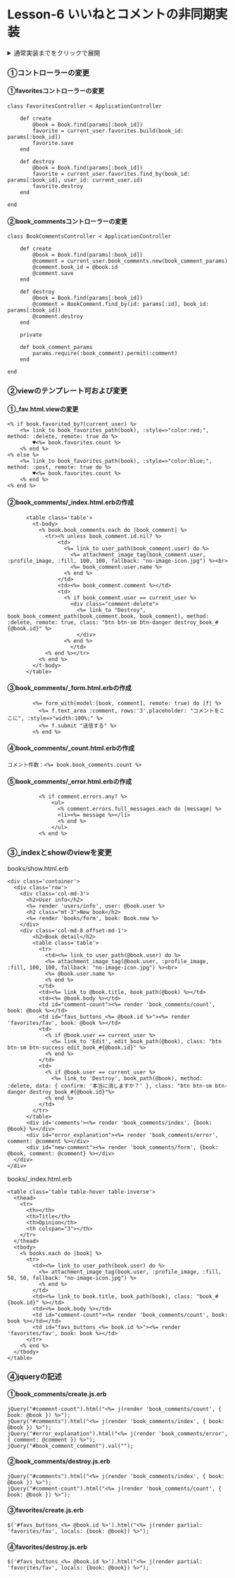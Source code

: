 # Lesson-6 いいねとコメントの非同期実装
<details>
<summary>通常実装までをクリックで展開</summary>

## コメント機能

### ①モデル作成
```
rails g model BookComment comment:text user_id:integer book_id:integer
```
### ②モデルの関連付けとバリデーション
#### user.rbとbook.rbに関連付け

```
has_many :book_comments, dependent: :destroy
```
#### book_comment.rbに関連付けとバリデーション
```
belongs_to :user
belongs_to :book
validates :comment, presence: true
```
### ③コメント用のコントローラーを作成
```
rails g controller BookComments
```
createとdestroyアクションを作成

### ④ルーティングの追記
```
resources :books
```
を以下に変更
```
  resources :books do
    resources :book_comments, only: [:create, :destroy]
  end
```  
### ⑤ビューの作成
#### ①showに配置する一覧とフォームのview
    
      <div class='comments'>
      <table class='table'>
        <t-body>
          <% @book.book_comments.each do |book_comment| %>
            <tr><% unless book_comment.id.nil? %>
                <td>
                  <%= link_to user_path(book_comment.user) do %>
                    <%= attachment_image_tag(book_comment.user, :profile_image, :fill, 100, 100, fallback: "no-image-icon.jpg") %><br>
                    <%= book_comment.user.name %>
                  <% end %>
                </td>
                <td><%= book_comment.comment %></td>
                <td>
                  <% if book_comment.user == current_user %>
                    <div class="comment-delete">
                      <%= link_to "Destroy", book_book_comment_path(book_comment.book, book_comment), method: :delete, class: "btn btn-sm btn-danger destroy_book_#{@book.id}" %>
                      </div>
                  <% end %>
                    </td>
            <% end %></tr>
          <% end %>
        </t-body>
      </table>
      </div>
      <div class="new-comment">
        <%= form_with(model:[@book, @comment], local: true) do |f| %>
          <% if @comment.errors.any? %>
            <div id="error_explanation">
              <ul>
                <% @comment.errors.full_messages.each do |message| %>
                <li><%= message %></li>
                <% end %>
              </ul>
            </div>
          <% end %>
          <%= f.text_area :comment, rows:'3',placeholder: "コメントをここに", :style=>"width:100%;" %>
          <%= f.submit "送信する" %>
        <% end %>
      </div>
    
#### ②indexに配置するカウントview
```
<td>コメント件数：<%= @book.book_comments.count %></td>
```
### ⑥コメントのインスタンス変数を記述
 books_controller.rbのshowに
 ```
 @comment = BookComment.new
 ```
 を追加
### ⑦コメントコントローラーアクションを記述
```
class BookCommentsController < ApplicationController
    
    def create
        book = Book.find(params[:book_id])
        comment = current_user.book_comments.new(book_comment_params)
        comment.book_id = book.id
        comment.save
        redirect_to book_path(book)
        もしくは redirect_to request.referer
    end
    
    def destroy
        BookComment.find_by(id: params[:id], book_id: params[:book_id]).destroy
        redirect_to book_path(params[:book_id])
        もしくは redirect_to request.referer
    end
    
    private

    def book_comment_params
        params.require(:book_comment).permit(:comment)
    end
    
end
```
## いいね機能
### ①ルーティングの追加
```
  resources :post_images, only: [:new, :create, :index, :show, :destroy] do
    resource :favorites, only: [:create, :destroy] 
  end
```
### ②モデル作成
```
rails g model Favorite user_id:integer book_id:integer
```
### ③アソシエーションの追加
#### ①bookモデルに追加
```
  has_many :favorites, dependent: :destroy
  def favorited_by?(user)
    favorites.where(user_id: user.id).exists?
  end
```
#### ②favoriteモデルに追加
```
  belongs_to :user
  belongs_to :book
```
### ④favoritesコントローラーを作成
```
rails g controller Favorites
```
### ⑤viewをテンプレートで作成
_fav.html.erb
```
<% if book.favorited_by?(current_user) %>
    <%= link_to book_favorites_path(book), :style=>"color:red;", method: :delete, remote: true do %>
        ♥<%= book.favorites.count %>
    <% end %>
<% else %>
    <%= link_to book_favorites_path(book), :style=>"color:blue;", method: :post, remote: true do %>
        ♥<%= book.favorites.count %>
    <% end %>
<% end %>
```
showだと
```
<%= render 'favorites/fav', book: @book %>
```
indexだと
```
<%= render 'favorites/fav', book: book %>
```
### ⑥favoriteコントローラーにアクションを記載
```
class FavoritesController < ApplicationController
    
    def create
        @book = Book.find(params[:book_id])
        favorite = current_user.favorites.build(book_id: params[:book_id])
        favorite.save
        redirect_to request.referer
    end
    
    def destroy
        @book = Book.find(params[:book_id])
        favorite = current_user.favorites.find_by(book_id: params[:book_id], user_id: current_user.id)
        favorite.destroy
        redirect_to request.referer
    end
    
end
```
</details>

### ①コントローラーの変更
#### ①favoritesコントローラーの変更
```
class FavoritesController < ApplicationController
    
    def create
        @book = Book.find(params[:book_id])
        favorite = current_user.favorites.build(book_id: params[:book_id])
        favorite.save
    end
    
    def destroy
        @book = Book.find(params[:book_id])
        favorite = current_user.favorites.find_by(book_id: params[:book_id], user_id: current_user.id)
        favorite.destroy
    end
    
end

```
#### ②book_commentsコントローラーの変更
```
class BookCommentsController < ApplicationController
    
    def create
        @book = Book.find(params[:book_id])
        @comment = current_user.book_comments.new(book_comment_params)
        @comment.book_id = @book.id
        @comment.save
    end
    
    def destroy
        @book = Book.find(params[:book_id])
        @comment = BookComment.find_by(id: params[:id], book_id: params[:book_id])
        @comment.destroy
    end
    
    private

    def book_comment_params
        params.require(:book_comment).permit(:comment)
    end
    
end
```
### ②viewのテンプレート可および変更
#### ①_fav.html.viewの変更
```
<% if book.favorited_by?(current_user) %>
    <%= link_to book_favorites_path(book), :style=>"color:red;", method: :delete, remote: true do %>
        ♥<%= book.favorites.count %>
    <% end %>
<% else %>
    <%= link_to book_favorites_path(book), :style=>"color:blue;", method: :post, remote: true do %>
        ♥<%= book.favorites.count %>
    <% end %>
<% end %>
```
#### ②book_comments/_index.html.erbの作成
```
      <table class='table'>
        <t-body>
          <% book.book_comments.each do |book_comment| %>
            <tr><% unless book_comment.id.nil? %>
                <td>
                  <%= link_to user_path(book_comment.user) do %>
                    <%= attachment_image_tag(book_comment.user, :profile_image, :fill, 100, 100, fallback: "no-image-icon.jpg") %><br>
                    <%= book_comment.user.name %>
                  <% end %>
                </td>
                <td><%= book_comment.comment %></td>
                <td>
                  <% if book_comment.user == current_user %>
                    <div class="comment-delete">
                      <%= link_to "Destroy", book_book_comment_path(book_comment.book, book_comment), method: :delete, remote: true, class: "btn btn-sm btn-danger destroy_book_#{@book.id}" %>
                      </div>
                  <% end %>
                    </td>
            <% end %></tr>
          <% end %>
        </t-body>
      </table>
```
#### ③book_comments/_form.html.erbの作成
```
        <%= form_with(model:[book, comment], remote: true) do |f| %>
          <%= f.text_area :comment, rows:'3',placeholder: "コメントをここに", :style=>"width:100%;" %>
          <%= f.submit "送信する" %>
        <% end %>
```
#### ④book_comments/_count.html.erbの作成
```
コメント件数：<%= book.book_comments.count %>
```
#### ⑤book_comments/_error.html.erbの作成
```
          <% if comment.errors.any? %>
              <ul>
                <% comment.errors.full_messages.each do |message| %>
                <li><%= message %></li>
                <% end %>
              </ul>
          <% end %>
```
### ③_indexとshowのviewを変更
books/show.html.erb
```
<div class='container'>
  <div class='row'>
    <div class='col-md-3'>
      <h2>User info</h2>
      <%= render 'users/info', user: @book.user %>
      <h2 class="mt-3">New book</h2>
      <%= render 'books/form', book: Book.new %>
    </div>
    <div class='col-md-8 offset-md-1'>
  		<h2>Book detail</h2>
  		<table class='table'>
  		  <tr>
  		    <td><%= link_to user_path(@book.user) do %>
            <%= attachment_image_tag(@book.user, :profile_image, :fill, 100, 100, fallback: "no-image-icon.jpg") %><br>
            <%= @book.user.name %>
            <% end %>
          </td>
          <td><%= link_to @book.title, book_path(@book) %></td>
          <td><%= @book.body %></td>
          <td id="comment-count"><%= render 'book_comments/count', book: @book %></td>
          <td id="favs_buttons_<%= @book.id %>"><%= render 'favorites/fav', book: @book %></td>
          <td>
            <% if @book.user == current_user %>
              <%= link_to 'Edit', edit_book_path(@book), class: "btn btn-sm btn-success edit_book_#{@book.id}" %>
            <% end %>
          </td>
          <td>
            <% if @book.user == current_user %>
              <%= link_to 'Destroy', book_path(@book), method: :delete, data: { confirm: '本当に消しますか？' }, class: "btn btn-sm btn-danger destroy_book_#{@book.id}"%>
            <% end %>
          </td>
        </tr>
      </table>
      <div id='comments'><%= render 'book_comments/index', {book: @book} %></div>
      <div id="error_explanation"><%= render 'book_comments/error', comment: @comment %></div>
      <div id="new-comment"><%= render 'book_comments/form', {book: @book, comment: @comment} %></div>
  </div>
</div>
```
books/_index.html.erb
```
<table class='table table-hover table-inverse'>
  <thead>
    <tr>
      <th></th>
      <th>Title</th>
      <th>Opinion</th>
      <th colspan="3"></th>
    </tr>
  </thead>
  <tbody>
    <% books.each do |book| %>
      <tr>
        <td><%= link_to user_path(book.user) do %>
          <%= attachment_image_tag(book.user, :profile_image, :fill, 50, 50, fallback: "no-image-icon.jpg") %>
          <% end %>
        </td>
        <td><%= link_to book.title, book_path(book), class: "book_#{book.id}" %></td>
        <td><%= book.body %></td>
        <td id="comment-count"><%= render 'book_comments/count', book: book %></td></td>
        <td id="favs_buttons_<%= book.id %>"><%= render 'favorites/fav', book: book %></td>
      </tr>
    <% end %>
  </tbody>
</table>
```
### ④jqueryの記述
#### ①book_comments/create.js.erb
```
jQuery("#comment-count").html("<%= j(render 'book_comments/count', { book: @book }) %>");
jQuery("#comments").html("<%= j(render 'book_comments/index', { book: @book }) %>");
jQuery("#error_explanation").html("<%= j(render 'book_comments/error', { comment: @comment }) %>");
jQuery("#book_comment_comment").val("");
```
#### ②book_comments/destroy.js.erb
```
jQuery("#comments").html("<%= j(render 'book_comments/index', { book: @book }) %>");
jQuery("#comment-count").html("<%= j(render 'book_comments/count', { book: @book }) %>");
```
#### ③favorites/create.js.erb
```
$('#favs_buttons_<%= @book.id %>').html("<%= j(render partial: 'favorites/fav', locals: {book: @book}) %>");
```
#### ④favorites/destroy.js.erb
```
$('#favs_buttons_<%= @book.id %>').html("<%= j(render partial: 'favorites/fav', locals: {book: @book}) %>");
```
